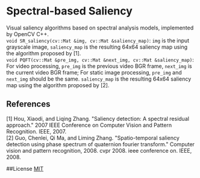 # Spectral-based Saliency
Visual saliency algorithms based on spectral analysis models, implemented by OpenCV C++.  
`void SR_saliency(cv::Mat &img, cv::Mat &saliency_map)`: `img` is the input grayscale image, `saliency_map` is the resulting 64x64 saliency map using the algorithm proposed by [1].  
`void PQFT(cv::Mat &pre_img, cv::Mat &next_img, cv::Mat &saliency_map)`: For video processing, `pre_img` is the previous video BGR frame, `next_img` is the current video BGR frame; For static image processing, `pre_img` and `next_img` should be the same. `saliency_map` is the resulting 64x64 saliency map using the algorithm proposed by [2].  
## References  
[1] Hou, Xiaodi, and Liqing Zhang. "Saliency detection: A spectral residual approach." 2007 IEEE Conference on Computer Vision and Pattern Recognition. IEEE, 2007.  
[2] Guo, Chenlei, Qi Ma, and Liming Zhang. "Spatio-temporal saliency detection using phase spectrum of quaternion fourier transform." Computer vision and pattern recognition, 2008. cvpr 2008. ieee conference on. IEEE, 2008.

##License
[MIT](https://github.com/wandering007/spectral-based-saliency/blob/master/LICENSE)
